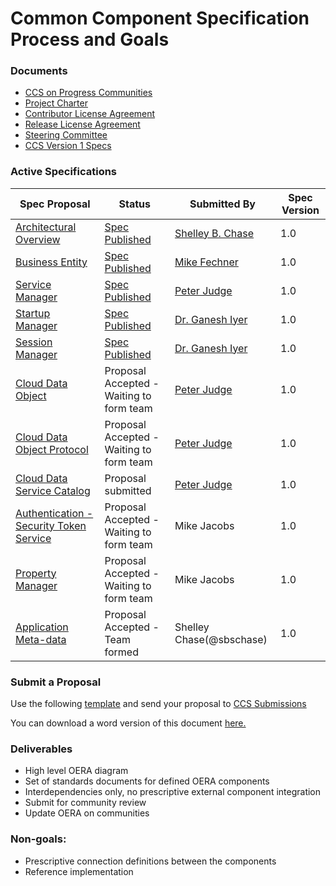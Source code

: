# Common Component Specification Process and Goals

### Documents
- [CCS on Progress Communities](https://community.progress.com/products/directions/common_component/default.aspx)
- [Project Charter](https://community.progress.com/products/directions/common_component/p/commoncomponentcharter.aspx) 
- [Contributor License Agreement](https://community.progress.com/products/directions/common_component/p/contributorlicenseagreement.aspx) 
- [Release License Agreement](https://community.progress.com/products/directions/common_component/p/releaselicenseagreement.aspx)
- [Steering Committee](https://github.com/progress/CCS/blob/master/SteeringCommittee.md)
- [CCS Version 1 Specs](https://github.com/progress/CCS/blob/master/V1Specs.md) 

### Active Specifications

| Spec Proposal    | Status      | Submitted By | Spec Version |
| ------------- |-------------| -----|-----|
| [Architectural Overview](https://github.com/progress/CCS/blob/master/Proposals/V1/CCS-Proposal-Umbrella-1%200.pdf) | [Spec Published](https://github.com/progress/CCS/blob/master/Specs/Architecture/v1_0/CCSSpec-ARCH1_0.pdf) | [Shelley B. Chase](@sbschase) | 1.0 |
| [Business Entity](https://github.com/progress/CCS/blob/master/Proposals/V1/CCS-Proposal-BusinessEntity-1%200.pdf) | [Spec Published](https://github.com/progress/CCS/blob/master/Specs/BusinessEntity/v1_0/CCSSpec-BE1_0.pdf) | [Mike Fechner](@mikefechner) | 1.0 |
| [Service Manager](https://github.com/progress/CCS/blob/master/Proposals/V1/CCS-Proposal-ServiceManager-V1%201.pdf) | [Spec Published](https://github.com/progress/CCS/blob/master/Specs/Startup_Session_Service_Managers/v1_0/Service_Manager_1_0.pdf) | [Peter Judge](@PeterJudge-PSC) | 1.0 |
| [Startup Manager](https://github.com/progress/CCS/blob/master/Proposals/V1/CCS-Proposal-StartupManager-V1%201.pdf) | [Spec Published](https://github.com/progress/CCS/blob/master/Specs/Startup_Session_Service_Managers/v1_0/Startup_Manager_1_0.pdf) | [Dr. Ganesh Iyer](@ganeshn9) | 1.0 |
|[Session Manager](https://github.com/progress/CCS/blob/master/Proposals/V1/CCS-Proposal-SessionManager-V1%201.pdf) | [Spec Published](https://github.com/progress/CCS/blob/master/Specs/Startup_Session_Service_Managers/v1_0/Session`_Manager_1_0.pdf) | [Dr. Ganesh Iyer](@ganeshn9) | 1.0 |
|[Cloud Data Object](https://github.com/progress/CCS/blob/master/Proposals/V1/CDO_proposal.pdf) | Proposal Accepted - Waiting to form team | [Peter Judge](@PeterJudge-PSC) | 1.0 |
|[Cloud Data Object Protocol](https://github.com/progress/CCS/blob/master/Proposals/V1/CDO_Protocol_proposal.pdf) | Proposal Accepted - Waiting to form team | [Peter Judge](@PeterJudge-PSC) | 1.0 |
| [Cloud Data Service Catalog](https://github.com/progress/CCS/blob/master/Proposals/V1/CDS_Catalog_proposal.pdf) | Proposal submitted| [Peter Judge](@PeterJudge-PSC) | 1.0 |
| [Authentication - Security Token Service](https://github.com/progress/CCS/blob/master/Proposals/V1/CCS%20Proposal_STS-1%200.pdf) | Proposal Accepted - Waiting to form team | Mike Jacobs | 1.0 |
| [Property Manager](https://github.com/progress/CCS/blob/master/Proposals/V1/CCS-Proposal-ConfigMgr-1.0.pdf) | Proposal Accepted - Waiting to form team | Mike Jacobs | 1.0 |
| [Application Meta-data](https://github.com/progress/CCS/blob/master/Proposals/V1/CCS-Proposal-AppMetadata-1.0.pdf) | Proposal Accepted - Team formed | Shelley Chase(@sbschase)  | 1.0 |

### Submit a Proposal
 Use the following [template](https://github.com/progress/CCS/blob/master/Proposals/CCSProposal_1%200_Template.pdf) and send your proposal to [CCS Submissions](mailto:ccs-submissions@progress.com) 

You can download a word version of this document <a href="https://github.com/progress/CCS/zipball/doc-files">here.</a>
 
### Deliverables
- High level OERA diagram
- Set of standards documents for defined OERA components
- Interdependencies only, no prescriptive external component integration
- Submit for community review
- Update OERA on communities

### Non-goals:
- Prescriptive connection definitions between the components
- Reference implementation
